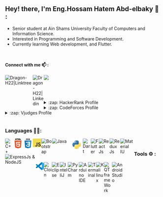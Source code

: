 ## Hey! there,   I'm Eng.Hossam Hatem Abd-elbaky 👋  :
- Senior student at Ain Shams University Faculty of Computers and Information Science.
- Interested in Programming and Software Development.
- Currently learning Web development, and Flutter.
<br>

#### Connect with me 📫 :
[<img align="left" alt="Dragon-H22|Linktree" width="90px" src="https://github.com/Dragon-H22/Dragon-H22/assets/88390970/f7878c4e-08ad-400b-b7de-7fd9d39ce9bd" />][Linktree]
[<img align="left" alt="Dragon-H22|Linkedin" width="36px" src="https://img.icons8.com/color/48/000000/linkedin.png" />][linkedin]
<!-- [<img align="left" alt="Dragon-H22|Facebook" width="36px" src="https://img.icons8.com/fluent/48/000000/facebook-new.png" />][facebook] -->
<!-- <a href="mailto:hosam.hatem222@gmail.com"> <img src="https://img.icons8.com/fluent/48/000000/gmail.png" width="3.5%"/> -->
<a href="mailto:hosam.hatem222@gmail.com"><img src="https://img.shields.io/badge/gmail-%23DD0031.svg?&style=for-the-badge&logo=gmail&logoColor=white" width="100px"/></a>

[facebook]: https://www.facebook.com/hossam.h222/
[linkedin]: https://www.linkedin.com/in/hossam-hatem/
[Linktree]: https://linktr.ee/hossam_h22/


<br><br>

<details>
 <summary>:zap: HackerRank Profile</summary>
 https://www.hackerrank.com/Hossam_H22
</details>
 
<details>
 <summary>:zap: CodeForces Profile</summary>
 https://codeforces.com/profile/Hosam.H22
</details>
 
<details>
 <summary>:zap: Vjudges Profile</summary>
 https://vjudge.net/user/Hosam_H22
</details>

<!-- <details> -->
<!--  <summary>:zap: Behance Profile</summary> -->
<!--  https://www.behance.net/hossamh22 -->
<!-- </details> -->

<br>

### Languages  🧑‍💻:

<img align="left" alt="C++" width="26px" src="https://raw.githubusercontent.com/isocpp/logos/master/cpp_logo.png" />
<!-- <img align="left" alt="C" width="26px" src="https://user-images.githubusercontent.com/88390970/177618779-5a8fd995-9ba8-40f1-a992-11f48ad0418f.svg" /> -->
<img align="left" alt="HTML5" width="32px" src="https://raw.githubusercontent.com/github/explore/80688e429a7d4ef2fca1e82350fe8e3517d3494d/topics/html/html.png" />
<img align="left" alt="CSS3" width="32px" src="https://raw.githubusercontent.com/github/explore/80688e429a7d4ef2fca1e82350fe8e3517d3494d/topics/css/css.png" />
<img align="left" alt="JavaScript" width="28px" src="https://raw.githubusercontent.com/github/explore/80688e429a7d4ef2fca1e82350fe8e3517d3494d/topics/javascript/javascript.png" />
<img align="left" alt="Bootstrap" width="35px" src="https://github.com/Dragon-H22/Dragon-H22/assets/88390970/294a9676-6494-4d21-90c1-a84d2b89d9fb" />
<img align="left" alt="Java" width="60px" src="https://user-images.githubusercontent.com/88390970/147803978-1343ac91-4fd7-4e0c-81f4-f98e239a5562.png" />
<img align="left" alt="Python" width="40px" src="https://raw.githubusercontent.com/github/explore/80688e429a7d4ef2fca1e82350fe8e3517d3494d/topics/python/python.png" />
<img align="left" alt="Dart" width="26px" src="https://user-images.githubusercontent.com/88390970/177617899-5b536146-c5a2-4482-82e6-167fde6b452e.svg" />
<img align="left" alt="Flutter" width="26px" src="https://user-images.githubusercontent.com/88390970/177617906-4203077c-92d9-4ddd-9557-6339922614e6.svg" />
<img align="left" alt="React Js" width="35px" src="https://github.com/Dragon-H22/Dragon-H22/assets/88390970/823e7b08-1732-4fe9-a5d7-28a552962a38" />
<img align="left" alt="Redux Js" width="35px" src="https://github.com/Dragon-H22/Dragon-H22/assets/88390970/12415db6-618c-455c-86dd-7da0e6e67d64" />
<img align="left" alt="Material IU" width="45px" src="https://github.com/Dragon-H22/Dragon-H22/assets/88390970/874822f9-4f67-4a7b-938f-b2e8092f1b1e" />
<img align="left" alt="ExpressJs & NodeJS" width="100px" src="https://github.com/Dragon-H22/Dragon-H22/assets/88390970/5a09e6d5-c7cb-49c4-9fcd-a1420c0f584a" />


<br>

 
### Tools ⚙️ :
<img align="left" alt="Visual Studio Code" width="26px" src="https://raw.githubusercontent.com/github/explore/80688e429a7d4ef2fca1e82350fe8e3517d3494d/topics/visual-studio-code/visual-studio-code.png" />
<img align="left" alt="Cloin" width="26px" src="https://user-images.githubusercontent.com/88390970/138610801-db906560-3de2-4ede-8c59-376b807a262e.png" />
<img align="left" alt="Eclipse" width="26px" src="https://i.ibb.co/n8nNPrT/eclipse.png" />
<img align="left" alt="IntelliJ" width="26px" src="https://user-images.githubusercontent.com/88390970/138610879-2b9171b8-92ff-4a9d-b9f9-148029e165ab.png" />
<img align="left" alt="PyCharm" width="36px" src="https://i.ibb.co/yhpncpG/index.jpg" />
<img align="left" alt="Arduino IDE" width="30px" src="https://user-images.githubusercontent.com/88390970/147804096-eccd3aca-3616-465e-88be-69476835ee09.png" />
<!-- <img align="left" alt="Git" width="26px" src="https://raw.githubusercontent.com/github/explore/80688e429a7d4ef2fca1e82350fe8e3517d3494d/topics/git/git.png" /> -->
<img align="left" alt="Terminal" width="26px" src="https://user-images.githubusercontent.com/88390970/138610625-c3198646-292c-46ed-b515-bc55fbdbe7ec.jpg" />
<!-- <img align="left" alt="linux" width="21px" src="https://upload.wikimedia.org/wikipedia/commons/thumb/3/35/Tux.svg/1200px-Tux.svg.png" /> -->
<img align="left" alt="Kali linux" width="26px" src="https://user-images.githubusercontent.com/88390970/138610513-64b714df-b454-4c39-8e66-0c728259d1d3.jpg" />
<img align="left" alt="QT frameWork" width="26px" src="https://user-images.githubusercontent.com/88390970/177617917-b216f1de-ab3e-4c17-a64d-228d1471569f.svg" />
<img align="left" alt="Android Studio" width="36px" src="https://github.com/Dragon-H22/Dragon-H22/assets/88390970/4981cf71-f1a8-4889-861b-85059fc2eb17" />


<br>

<!-- 
![arduino_logo1](https://user-images.githubusercontent.com/88390970/147804096-eccd3aca-3616-465e-88be-69476835ee09.png) 
![Java_logo_icon](https://user-images.githubusercontent.com/88390970/147803978-1343ac91-4fd7-4e0c-81f4-f98e239a5562.png) 
![java-logo-vector](https://user-images.githubusercontent.com/88390970/147803888-b7e70424-7a7c-4dec-baf9-c4b4195481d2.png) 
![kali](https://user-images.githubusercontent.com/88390970/138610513-64b714df-b454-4c39-8e66-0c728259d1d3.jpg)
![Terminal](https://user-images.githubusercontent.com/88390970/138610625-c3198646-292c-46ed-b515-bc55fbdbe7ec.jpg)
![clion](https://user-images.githubusercontent.com/88390970/138610801-db906560-3de2-4ede-8c59-376b807a262e.png)
![IntelliJ svg](https://user-images.githubusercontent.com/88390970/138610879-2b9171b8-92ff-4a9d-b9f9-148029e165ab.png) 
![qt-1](https://user-images.githubusercontent.com/88390970/177617917-b216f1de-ab3e-4c17-a64d-228d1471569f.svg)
![android-4](https://user-images.githubusercontent.com/88390970/177617885-df1142a9-b7cf-473f-9941-13c08b30098a.svg) 
![dart](https://user-images.githubusercontent.com/88390970/177617899-5b536146-c5a2-4482-82e6-167fde6b452e.svg)
![flutter-logo](https://user-images.githubusercontent.com/88390970/177617906-4203077c-92d9-4ddd-9557-6339922614e6.svg)
![c-1](https://user-images.githubusercontent.com/88390970/177618779-5a8fd995-9ba8-40f1-a992-11f48ad0418f.svg) 
![linktree-logo-icon 1](https://github.com/Dragon-H22/Dragon-H22/assets/88390970/36523ec7-c4b9-4792-a535-0ea45088fb5d) 
![React-icon svg](https://github.com/Dragon-H22/Dragon-H22/assets/88390970/823e7b08-1732-4fe9-a5d7-28a552962a38)
![5848309bcef1014c0b5e4a9a](https://github.com/Dragon-H22/Dragon-H22/assets/88390970/12415db6-618c-455c-86dd-7da0e6e67d64)
![2560px-Node js_logo svg](https://github.com/Dragon-H22/Dragon-H22/assets/88390970/f1ada2dd-6e53-404e-baea-350946cb499b)
![express-js](https://github.com/Dragon-H22/Dragon-H22/assets/88390970/b526b4d9-a9df-4622-9fef-793ee623bd26)
![102](https://github.com/Dragon-H22/Dragon-H22/assets/88390970/5a09e6d5-c7cb-49c4-9fcd-a1420c0f584a)
![Bootstrap_logo svg](https://github.com/Dragon-H22/Dragon-H22/assets/88390970/294a9676-6494-4d21-90c1-a84d2b89d9fb)
![logo](https://github.com/Dragon-H22/Dragon-H22/assets/88390970/874822f9-4f67-4a7b-938f-b2e8092f1b1e)

-->

 
 <br><br>
 
<!-- ![Dragon-H22's GitHub Stats](https://github-readme-stats.vercel.app/api?username=Dragon-H22&show_icons=true&locale=en&title_color=ff0000&icon_color=ff0000&text_color=ffffff&bg_color=151515) -->
<!-- ![Dragon-H22's GitHub Stats](https://github-readme-stats.vercel.app/api?username=Dragon-H22&hide=[%22issues%22]&show_icons=true&theme=radical) -->
<!-- ![Top Langs](https://github-readme-stats.vercel.app/api/top-langs/?username=Dragon-H22&layout=compact&theme=dark) -->
<!-- ![Current Streak](https://github-readme-streak-stats.herokuapp.com/?user=Dragon-H22&theme=dark) -->







<!-- Others -->

<!-- SAAD Project (Railway) -->
<!-- ![DFD Context](https://user-images.githubusercontent.com/88390970/200061318-3e039f86-8f93-4426-a253-c5c89a109b26.svg) -->
<!-- ![DFD Level 0](https://user-images.githubusercontent.com/88390970/200061328-5e6c7ac1-be5d-4f92-bf6c-21d9028bb9c0.svg) -->
<!-- ![DFD Level 1](https://user-images.githubusercontent.com/88390970/200061336-17ec8036-caf5-4bfc-b32d-acff838bccd9.svg) -->
<!-- ![UseCase](https://user-images.githubusercontent.com/88390970/200064632-dec4ac24-1b02-4a12-8627-65e1b6c025fb.svg) -->


<!-- ![Untitled Diagram drawio (3)](https://user-images.githubusercontent.com/88390970/230739379-b087c409-7010-4532-9e71-35d17cf9bbce.svg) -->



